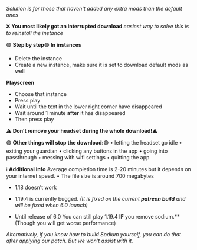 *Solution is for those that haven't added any extra mods than the default ones*

❌  **You most likely got an interrupted download**
*easiest way to solve this is to reinstall the instance*

🟣 **Step by step**🟣
**In instances**
- Delete the instance
- Create a new instance, make sure it is set to download default mods as well

**Playscreen**
- Choose that instance
- Press play
- Wait until the text in the lower right corner have disappeared
- Wait around 1 minute **after** it has disappeared
- Then press play

⚠️ **Don’t remove your headset during the whole download!**⚠️

🟣 **Other things will stop the download:**🟣
• letting the headset go idle
• exiting your guardian
• clicking any buttons in the app
• going into passthrough
• messing with wifi settings
• quitting the app

ℹ️ **Additional info**
Average completion time is 2-20 minutes but it depends on your internet speed.
• The file size is around 700 megabytes
- 1.18 doesn't work

- 1.19.4 is currently bugged.
  *(It is fixed on the current __patreon build__ and will be fixed when 6.0 launch)*

- Until release of 6.0
  You can still play 1.19.4 **IF** you remove sodium.**
  (Though you will get worse performance)

*Alternatively, if you know how to build Sodium yourself, you can do that after applying our patch. But we won’t assist with it.*
